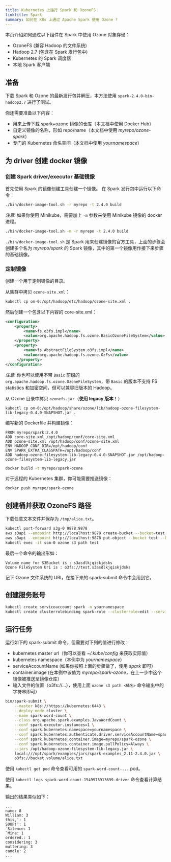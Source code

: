 ```yaml
---
title: Kubernetes 上运行 Spark 和 OzoneFS
linktitle: Spark
summary: 如何在 K8s 上通过 Apache Spark 使用 Ozone ?
---
```

<!---
  Licensed to the Apache Software Foundation (ASF) under one or more
  contributor license agreements.  See the NOTICE file distributed with
  this work for additional information regarding copyright ownership.
  The ASF licenses this file to You under the Apache License, Version 2.0
  (the "License"); you may not use this file except in compliance with
  the License.  You may obtain a copy of the License at

      http://www.apache.org/licenses/LICENSE-2.0

  Unless required by applicable law or agreed to in writing, software
  distributed under the License is distributed on an "AS IS" BASIS,
  WITHOUT WARRANTIES OR CONDITIONS OF ANY KIND, either express or implied.
  See the License for the specific language governing permissions and
  limitations under the License.
-->

本页介绍如何通过以下组件在 Spark 中使用 Ozone 对象存储：

 - OzoneFS (兼容 Hadoop 的文件系统)
 - Hadoop 2.7 (包含在 Spark 发行包中)
 - Kubernetes 的 Spark 调度器
 - 本地 Spark 客户端


## 准备

下载 Spark 和 Ozone 的最新发行包并解压，本方法使用 `spark-2.4.0-bin-hadoop2.7` 进行了测试。

你还需要准备以下内容：

 * 用来上传下载 spark+ozone 镜像的仓库（本文档中使用 Docker Hub）
 * 自定义镜像的名称，形如 repo/name（本文档中使用 _myrepo/ozone-spark_）
 * 专门的 Kubernetes 命名空间（本文档中使用 _yournamespace_）

## 为 driver 创建 docker 镜像

### 创建 Spark driver/executor 基础镜像

首先使用 Spark 的镜像创建工具创建一个镜像。
在 Spark 发行包中运行以下命令：

```bash
./bin/docker-image-tool.sh -r myrepo -t 2.4.0 build
```

_注意_: 如果你使用 Minikube，需要加上 `-m` 参数来使用 Minikube 镜像的 docker 进程。

```bash
./bin/docker-image-tool.sh -m -r myrepo -t 2.4.0 build
```

`./bin/docker-image-tool.sh` 是 Spark 用来创建镜像的官方工具，上面的步骤会创建多个名为 _myrepo/spark_ 的 Spark 镜像，其中的第一个镜像用作接下来步骤的基础镜像。

### 定制镜像

创建一个用于定制镜像的目录。

从集群中拷贝 `ozone-site.xml`：

```bash
kubectl cp om-0:/opt/hadoop/etc/hadoop/ozone-site.xml .
```

然后创建一个包含以下内容的 core-site.xml：

```xml
<configuration>
    <property>
        <name>fs.o3fs.impl</name>
        <value>org.apache.hadoop.fs.ozone.BasicOzoneFileSystem</value>
    </property>
    <property>
        <name>fs.AbstractFileSystem.o3fs.impl</name>
        <value>org.apache.hadoop.fs.ozone.OzFs</value>
     </property>
</configuration>
```

_注意_: 你也可以使用不带 `Basic` 前缀的 `org.apache.hadoop.fs.ozone.OzoneFileSystem`，带 `Basic` 的版本不支持 FS statistics 和加密空间，但可以兼容旧版本的 Hadoop。

从 Ozone 目录中拷贝 `ozonefs.jar`（__使用 legacy 版本！__）

```
kubectl cp om-0:/opt/hadoop/share/ozone/lib/hadoop-ozone-filesystem-lib-legacy-0.4.0-SNAPSHOT.jar .
```


编写新的 Dockerfile 并构建镜像：
```
FROM myrepo/spark:2.4.0
ADD core-site.xml /opt/hadoop/conf/core-site.xml
ADD ozone-site.xml /opt/hadoop/conf/ozone-site.xml
ENV HADOOP_CONF_DIR=/opt/hadoop/conf
ENV SPARK_EXTRA_CLASSPATH=/opt/hadoop/conf
ADD hadoop-ozone-filesystem-lib-legacy-0.4.0-SNAPSHOT.jar /opt/hadoop-ozone-filesystem-lib-legacy.jar
```

```bash
docker build -t myrepo/spark-ozone
```

对于远程的 Kubernetes 集群，你可能需要推送镜像：

```bash
docker push myrepo/spark-ozone
```

## 创建桶并获取 OzoneFS 路径

下载任意文本文件并保存为 `/tmp/alice.txt`。

```bash
kubectl port-forward s3g-0 9878:9878
aws s3api --endpoint http://localhost:9878 create-bucket --bucket=test
aws s3api --endpoint http://localhost:9878 put-object --bucket test --key alice.txt --body /tmp/alice.txt
kubectl exec -it scm-0 ozone s3 path test
```

最后一个命令的输出形如：

```
Volume name for S3Bucket is : s3asdlkjqiskjdsks
Ozone FileSystem Uri is : o3fs://test.s3asdlkjqiskjdsks
```

记下 Ozone 文件系统的 URI，在接下来的 spark-submit 命令中会用到它。

## 创建服务账号

```bash
kubectl create serviceaccount spark -n yournamespace
kubectl create clusterrolebinding spark-role --clusterrole=edit --serviceaccount=yournamespace:spark --namespace=yournamespace
```
## 运行任务

运行如下的 spark-submit 命令，但需要对下列的值进行修改：

 * kubernetes master url（你可以查看 _~/.kube/config_ 来获取实际值）
 * kubernetes namespace（本例中为 _yournamespace_）
 * serviceAccountName (如果你按照上面的步骤做了，使用 _spark_ 即可）
 * container.image (在本例中该值为 _myrepo/spark-ozone_，在上一步中这个镜像被推送至镜像仓库）
 * 输入文件的位置（o3fs://...），使用上面 `ozone s3 path <桶名>` 命令输出中的字符串即可）

```bash
bin/spark-submit \
    --master k8s://https://kubernetes:6443 \
    --deploy-mode cluster \
    --name spark-word-count \
    --class org.apache.spark.examples.JavaWordCount \
    --conf spark.executor.instances=1 \
    --conf spark.kubernetes.namespace=yournamespace \
    --conf spark.kubernetes.authenticate.driver.serviceAccountName=spark \
    --conf spark.kubernetes.container.image=myrepo/spark-ozone \
    --conf spark.kubernetes.container.image.pullPolicy=Always \
    --jars /opt/hadoop-ozone-filesystem-lib-legacy.jar \
    local:///opt/spark/examples/jars/spark-examples_2.11-2.4.0.jar \
    o3fs://bucket.volume/alice.txt
```

使用 `kubectl get pod` 命令查看可用的 `spark-word-count-...` pod。

使用 `kubectl logs spark-word-count-1549973913699-driver` 命令查看计算结果。

输出的结果类似如下：

```
...
name: 8
William: 3
this,': 1
SOUP!': 1
`Silence: 1
`Mine: 1
ordered.: 1
considering: 3
muttering: 3
candle: 2
...
```
